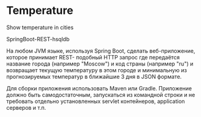 # Temperature
Show temperature in cities

  SpringBoot-REST-hsqldb

  На любом JVM языке, используя Spring Boot, сделать веб-приложение, 
  которое принимает REST- подобный HTTP запрос где передаётся название города (например "Moscow") 
  и код страны (например "ru") и возвращает текущую температуру в этом городе 
  и минимальную из прогнозируемых температур в ближайшие 3 дня в JSON формате.

  Для сборки приложения использовать Maven или Gradle. 
  Приложение должно быть самодостаточным, запускаться из командной строки 
  и не требовать отдельно установленных servlet контейнеров, application серверов и т.п.
